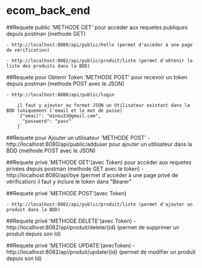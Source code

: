 # ecom_back_end

##Requete public 'METHODE GET'
pour accéder aux requetes publiques depuis postman (methode GET)

    - http://localhost:8080/api/public/hello (permet d'accéder à une page de vérification)

    - http://localhost:8082/api/public/produit/liste (permet d'obtenir la liste des produits dans la BDD)

    
##Requete pour Obtenir Token 'METHODE POST'
pour recevoir un token depuis postman (methode POST avec le JSON)

    - http://localhost:8080/api/public/login

        il faut y ajouter au format JSON un Utilisateur existant dans la BDD (uniquement l'email et le mot de passe)
        `{"email": "minou33@gmail.com",
          "password": "pass"
        }`


##Requete pour Ajouter un utilisateur 'METHODE POST'
    - http://localhost:8080/api/public/adduser 
     pour ajouter un utilisateur dans la BDD (methode POST avec le JSON)





##Requete privé 'METHODE GET'(avec Token)
     pour accéder aux requetes privées depuis postman (methode GET avec le token)
    - http://localhost:8080/api/bye (permet d'accéder à une page privé de vérification)
        il faut y inclure le token dans "Bearer" 


##Requete privé 'METHODE POST'(avec Token)

    - http://localhost:8082/api/public/produit/liste (permet d'ajouter un produit dans la BDD)



##Requete privé 'METHODE DELETE'(avec Token)
    - http://localhost:8082/api/produit/delete/{id} (permet de supprimer un produit depuis son Id)


##Requete privé 'METHODE UPDATE'(avecToken)
    - http://localhost:8082/api/produit/update/{id} (permet de modifier un produit depuis son Id)


